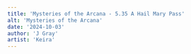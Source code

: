 ```yaml
---
title: 'Mysteries of the Arcana - 5.35 A Hail Mary Pass'
alt: 'Mysteries of the Arcana'
date: '2024-10-03'
author: 'J Gray'
artist: 'Keira'
---
```

